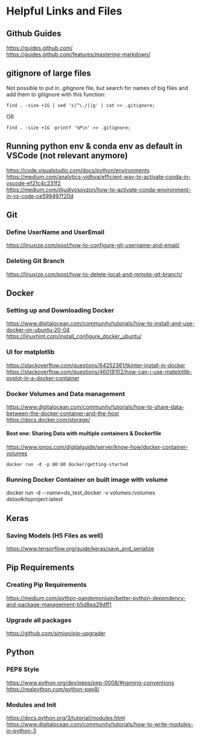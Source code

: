 # Helpful Links and Files

## Github Guides
https://guides.github.com/  
https://guides.github.com/features/mastering-markdown/

## gitignore of large files  
  
Not possible to put in .gitignore file, but search for names of big files and add them to gitignore with this function:  

```
find . -size +1G | sed 's|^\./||g' | cat >> .gitignore;
```
OR  
````
find . -size +1G -printf '%P\n' >> .gitignore;
````

## Running python env & conda env as default in VSCode (not relevant anymore)
https://code.visualstudio.com/docs/python/environments
https://medium.com/analytics-vidhya/efficient-way-to-activate-conda-in-vscode-ef21c4c231f2  
https://medium.com/@udiyosovzon/how-to-activate-conda-environment-in-vs-code-ce599497f20d


## Git
### Define UserName and UserEmail
https://linuxize.com/post/how-to-configure-git-username-and-email/
### Deleting Git Branch
https://linuxize.com/post/how-to-delete-local-and-remote-git-branch/

## Docker
### Setting up and Downloading Docker
https://www.digitalocean.com/community/tutorials/how-to-install-and-use-docker-on-ubuntu-20-04
https://linuxhint.com/install_configure_docker_ubuntu/

### UI for matplotlib
https://stackoverflow.com/questions/64252361/tkinter-install-in-docker
https://stackoverflow.com/questions/46018102/how-can-i-use-matplotlib-pyplot-in-a-docker-container

### Docker Volumes and Data management
https://www.digitalocean.com/community/tutorials/how-to-share-data-between-the-docker-container-and-the-host
https://docs.docker.com/storage/
#### Best one: Sharing Data with multiple containers & Dockerfile
https://www.ionos.com/digitalguide/server/know-how/docker-container-volumes

````
docker run -d -p 80:80 docker/getting-started
````

### Running Docker Container on built image with volume
docker run -d --name=ds_test_docker -v volumes:/volumes dstoolkitsproject:latest

## Keras

### Saving Models (H5 Files as well)
https://www.tensorflow.org/guide/keras/save_and_serialize


## Pip Requirements

### Creating Pip Requirements
https://medium.com/python-pandemonium/better-python-dependency-and-package-management-b5d8ea29dff1

### Upgrade all packages 
https://github.com/simion/pip-upgrader


## Python

### PEP8 Style
https://www.python.org/dev/peps/pep-0008/#naming-conventions
https://realpython.com/python-pep8/

### Modules and Init
https://docs.python.org/3/tutorial/modules.html
https://www.digitalocean.com/community/tutorials/how-to-write-modules-in-python-3